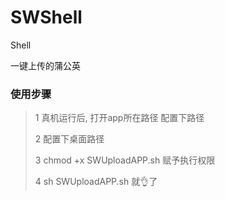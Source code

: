 # SWShell
Shell

一键上传的蒲公英

### 使用步骤
>1 真机运行后, 打开app所在路径  配置下路径 
>
>2 配置下桌面路径
>
>3 chmod +x SWUploadAPP.sh  赋予执行权限
>
>4 sh SWUploadAPP.sh 就👌了
